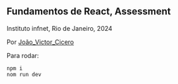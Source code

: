 ## Fundamentos de React, Assessment

Instituto infnet, Rio de Janeiro, 2024

Por [João_Victor_Cicero](https://github.com/jvcmtr)



Para rodar:
```
npm i
nom run dev
```

